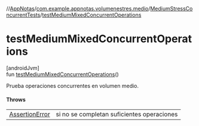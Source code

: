//[AppNotas](../../../index.md)/[com.example.appnotas.volumenestres.medio](../index.md)/[MediumStressConcurrentTests](index.md)/[testMediumMixedConcurrentOperations](test-medium-mixed-concurrent-operations.md)

# testMediumMixedConcurrentOperations

[androidJvm]\
fun [testMediumMixedConcurrentOperations](test-medium-mixed-concurrent-operations.md)()

Prueba operaciones concurrentes en volumen medio.

#### Throws

| | |
|---|---|
| [AssertionError](https://developer.android.com/reference/kotlin/java/lang/AssertionError.html) | si no se completan suficientes operaciones |
